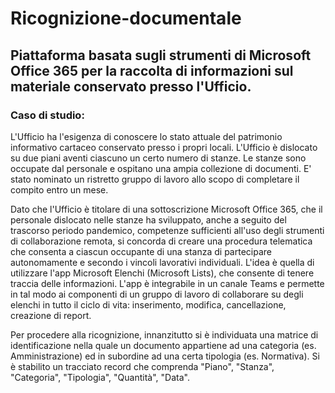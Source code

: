 # Ricognizione-documentale
## Piattaforma basata sugli strumenti di Microsoft Office 365 per la raccolta di informazioni sul materiale conservato presso l'Ufficio.

### Caso di studio:
L'Ufficio ha l'esigenza di conoscere lo stato attuale del patrimonio informativo cartaceo conservato presso i propri locali. L'Ufficio è dislocato su due piani aventi ciascuno un certo numero di stanze. Le stanze sono occupate dal personale e ospitano una ampia collezione di documenti.
E' stato nominato un ristretto gruppo di lavoro allo scopo di completare il compito entro un mese. 


Dato che l'Ufficio è titolare di una sottoscrizione Microsoft Office 365, che il personale dislocato nelle stanze ha sviluppato, anche a seguito del trascorso periodo pandemico, competenze sufficienti all'uso degli strumenti di collaborazione remota, si concorda di creare una procedura telematica che consenta a ciascun occupante di una stanza di partecipare autonomamente e secondo i vincoli lavorativi individuali. 
L'idea è quella di utilizzare l'app Microsoft Elenchi (Microsoft Lists), che consente di tenere traccia delle informazioni. L'app è integrabile in un canale Teams e permette in tal modo ai componenti di un gruppo di lavoro di collaborare su degli elenchi in tutto il ciclo di vita: inserimento, modifica, cancellazione, creazione di report.


Per procedere alla ricognizione, innanzitutto si è individuata una matrice di identificazione nella quale un documento appartiene ad una categoria (es. Amministrazione) ed in subordine ad una certa tipologia (es. Normativa). Si è stabilito un tracciato record che comprenda "Piano", "Stanza", "Categoria", "Tipologia", "Quantità", "Data".
